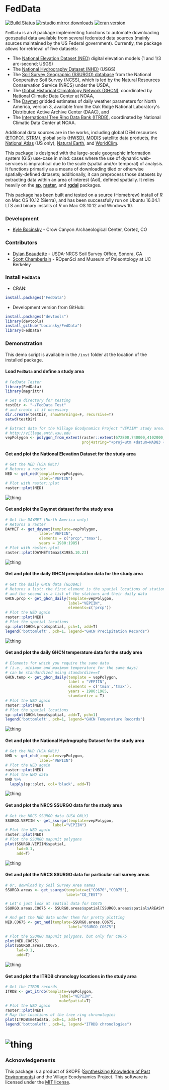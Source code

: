 FedData
========

[![Build Status](https://api.travis-ci.org/bocinsky/FedData.png)](https://travis-ci.org/bocinsky/FedData)
[![rstudio mirror downloads](http://cranlogs.r-pkg.org/badges/grand-total/FedData)](https://github.com/metacran/cranlogs.app)
[![cran version](http://www.r-pkg.org/badges/version/FedData)](https://cran.r-project.org/package=FedData)

`FedData` is an *R* package implementing functions to automate downloading geospatial data available from several federated data sources (mainly sources maintained by the US Federal government). Currently, the package allows for retrieval of five datasets: 

* The [National Elevation Dataset (NED)](http://ned.usgs.gov) digital elevation models (1 and 1/3 arc-second; USGS)
* The [National Hydrography Dataset (NHD)](http://nhd.usgs.gov) (USGS)
* The [Soil Survey Geographic (SSURGO) database](http://websoilsurvey.sc.egov.usda.gov/) from the National Cooperative Soil Survey (NCSS), which is led by the Natural Resources Conservation Service (NRCS) under the USDA,
* The [Global Historical Climatology Network (GHCN)](http://www.ncdc.noaa.gov/data-access/land-based-station-data/land-based-datasets/global-historical-climatology-network-ghcn), coordinated by National Climatic Data Center at NOAA,
* The [Daymet](https://daymet.ornl.gov/) gridded estimates of daily weather parameters for North America, version 3, available from the Oak Ridge National Laboratory's Distributed Active Archive Center (DAAC), and
* The [International Tree Ring Data Bank (ITRDB)](http://www.ncdc.noaa.gov/data-access/paleoclimatology-data/datasets/tree-ring), coordinated by National Climatic Data Center at NOAA.

Additional data sources are in the works, including global DEM resources ([ETOPO1](https://www.ngdc.noaa.gov/mgg/global/global.html), [STRM](http://www2.jpl.nasa.gov/srtm/)), global soils ([HWSD](http://webarchive.iiasa.ac.at/Research/LUC/External-World-soil-database/HTML/)), [MODIS](https://modis.gsfc.nasa.gov/) satellite data products, the [National Atlas](http://nationalmap.gov/small_scale/) (US only), [Natural Earth](http://www.naturalearthdata.com/), and [WorldClim](http://www.worldclim.org/).

This package is designed with the large-scale geographic information system (GIS) use-case in mind: cases where the use of dynamic web-services is impractical due to the scale (spatial and/or temporal) of analysis. It functions primarily as a means of downloading tiled or otherwise spatially-defined datasets; additionally, it can preprocess those datasets by extracting data within an area of interest (AoI), defined spatially. It relies heavily on the [**sp**](https://cran.r-project.org/package=sp), [**raster**](https://cran.r-project.org/package=raster), and [**rgdal**](https://cran.r-project.org/package=rgdal) packages.

This package has been built and tested on a source (Homebrew) install of *R* on Mac OS 10.12 (Sierra), and has been successfully run on Ubuntu 16.04.1 LTS and binary installs of *R* on Mac OS 10.12 and Windows 10.

### Development
+ [Kyle Bocinsky](http://bocinsky.io) - Crow Canyon Archaeological Center, Cortez, CO

### Contributors
+ [Dylan Beaudette](http://casoilresource.lawr.ucdavis.edu/people/dylan-e-beaudette/) - USDA-NRCS Soil Survey Office, Sonora, CA
+ [Scott Chamberlain](http://scottchamberlain.info/) - ROpenSci and Museum of Paleontology at UC Berkeley

### Install `FedData`
+ CRAN:
```r
install.packages('FedData')
```

+ Development version from GitHub:
```r
install.packages("devtools")
library(devtools)
install_github("bocinsky/FedData")
library(FedData)
```

### Demonstration
This demo script is available in the `/inst` folder at the location of the installed package.

#### Load `FedData` and define a study area
```r
# FedData Tester
library(FedData)
library(magrittr)

# Set a directory for testing
testDir <- "~/FedData Test"
# and create it if necessary
dir.create(testDir, showWarnings=F, recursive=T)
setwd(testDir)

# Extract data for the Village Ecodynamics Project "VEPIIN" study area:
# http://village.anth.wsu.edu
vepPolygon <- polygon_from_extent(raster::extent(672800,740000,4102000,4170000),
                                  proj4string="+proj=utm +datum=NAD83 +zone=12")
```

#### Get and plot the National Elevation Dataset for the study area
```r
# Get the NED (USA ONLY)
# Returns a raster
NED <- get_ned(template=vepPolygon,
               label="VEPIIN")
# Plot with raster::plot
raster::plot(NED)
```
![thing](inst/img/NED.png)

#### Get and plot the Daymet dataset for the study area
```r
# Get the DAYMET (North America only)
# Returns a raster
DAYMET <- get_daymet(template=vepPolygon,
               label="VEPIIN",
               elements = c("prcp","tmax"),
               years = 1980:1985)
# Plot with raster::plot
raster::plot(DAYMET$tmax$X1985.10.23)
```
![thing](inst/img/DAYMET.png)

#### Get and plot the daily GHCN precipitation data for the study area
```r
# Get the daily GHCN data (GLOBAL)
# Returns a list: the first element is the spatial locations of stations,
# and the second is a list of the stations and their daily data
GHCN.prcp <- get_ghcn_daily(template=vepPolygon, 
                            label="VEPIIN", 
                            elements=c('prcp'))
# Plot the NED again
raster::plot(NED)
# Plot the spatial locations
sp::plot(GHCN.prcp$spatial, pch=1, add=T)
legend('bottomleft', pch=1, legend="GHCN Precipitation Records")
```
![thing](inst/img/GHCN_prcp.png)

#### Get and plot the daily GHCN temperature data for the study area
```r
# Elements for which you require the same data
# (i.e., minimum and maximum temperature for the same days)
# can be standardized using standardize==T
GHCN.temp <- get_ghcn_daily(template = vepPolygon, 
                            label = "VEPIIN", 
                            elements = c('tmin','tmax'), 
                            years = 1980:1985,
                            standardize = T)
# Plot the NED again
raster::plot(NED)
# Plot the spatial locations
sp::plot(GHCN.temp$spatial, add=T, pch=1)
legend('bottomleft', pch=1, legend="GHCN Temperature Records")
```
![thing](inst/img/GHCN_temp.png)

#### Get and plot the National Hydrography Dataset for the study area
```r
# Get the NHD (USA ONLY)
NHD <- get_nhd(template=vepPolygon, 
               label="VEPIIN")
# Plot the NED again
raster::plot(NED)
# Plot the NHD data
NHD %>%
  lapply(sp::plot, col='black', add=T)
```
![thing](inst/img/NHD.png)


#### Get and plot the NRCS SSURGO data for the study area
```r
# Get the NRCS SSURGO data (USA ONLY)
SSURGO.VEPIIN <- get_ssurgo(template=vepPolygon, 
                     label="VEPIIN")
# Plot the NED again
raster::plot(NED)
# Plot the SSURGO mapunit polygons
plot(SSURGO.VEPIIN$spatial,
     lwd=0.1,
     add=T)
```
![thing](inst/img/SSURGO_VEP.png)

#### Get and plot the NRCS SSURGO data for particular soil survey areas
```r
# Or, download by Soil Survey Area names
SSURGO.areas <- get_ssurgo(template=c("CO670","CO075"), 
                           label="CO_TEST")

# Let's just look at spatial data for CO675
SSURGO.areas.CO675 <- SSURGO.areas$spatial[SSURGO.areas$spatial$AREASYMBOL=="CO075",]

# And get the NED data under them for pretty plotting
NED.CO675 <- get_ned(template=SSURGO.areas.CO675,
                            label="SSURGO_CO675")
               
# Plot the SSURGO mapunit polygons, but only for CO675
plot(NED.CO675)
plot(SSURGO.areas.CO675,
     lwd=0.1,
     add=T)
```
![thing](inst/img/SSURGO_areas.png)

#### Get and plot the ITRDB chronology locations in the study area
```r
# Get the ITRDB records
ITRDB <- get_itrdb(template=vepPolygon,
                        label="VEPIIN",
                        makeSpatial=T)
# Plot the NED again
raster::plot(NED)
# Map the locations of the tree ring chronologies
plot(ITRDB$metadata, pch=1, add=T)
legend('bottomleft', pch=1, legend="ITRDB chronologies")
```
![thing](inst/img/ITRDB.png)
========

### Acknowledgements
This package is a product of SKOPE ([Synthesizing Knowledge of Past Environments](http://www.envirecon.org)) and the Village Ecodynamics Project. This software is licensed under the [MIT license](https://opensource.org/licenses/MIT).